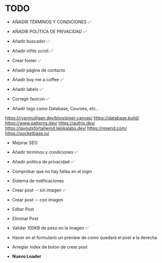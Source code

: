 # TODO

* AÑADIR TÉRMINOS Y CONDICIONES ✅
* AÑADIR POLÍTICA DE PRIVACIDAD ✅

* Añadir buscador ✅

* Añadir infite scroll ✅

* Crear footer ✅

* Añadir página de contacto

* Añadir buy me a coffee ✅

* Añadir labels ✅

* Corregir favicon ✅

* Añadir tags como Database, Courses, etc...

https://ryanmulligan.dev/blog/pixel-canvas/
https://database.build/
https://www.patterns.dev/
https://authjs.dev/
https://layoutsfortailwind.lalokalabs.dev/
https://resend.com/
https://pocketbase.io/

* Mejorar SEO
* Añadir terminos y condiciones ✅
* Añadir política de privacidad ✅
* Comprobar que no hay fallas en el login

* Sistema de notificaciones
* Crear post -- sin imagen ✅
* Crear post -- con imagen
* Editar Post
* Eliminar Post
* Validar 100KB de peso en la imagen ✅

* Hacer en el formulario un preview de como quedará el post a la derecha
- Arreglar index de boton de crear post 
* **Nuevo Loader**
